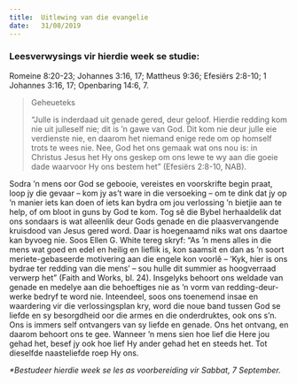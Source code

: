 ```yaml
---
title:  Uitlewing van die evangelie
date:   31/08/2019
---
```


### Leesverwysings vir hierdie week se studie: 
Romeine 8:20-23; Johannes 3:16, 17; Mattheus 9:36; Efesiërs 2:8-10; 1 Johannes 3:16, 17; Openbaring 14:6, 7. 

> <p>Geheueteks</p> 
> “Julle is inderdaad uit genade gered, deur geloof. Hierdie redding kom nie uit julleself nie; dit is ’n gawe van God. Dit kom nie deur julle eie verdienste nie, en daarom het niemand enige rede om op homself trots te wees nie. Nee, God het ons gemaak wat ons nou is: in Christus Jesus het Hy ons geskep om ons lewe te wy aan die goeie dade waarvoor Hy ons bestem het” (Efesiërs 2:8-10, NAB). 

Sodra ’n mens oor God se gebooie, vereistes en voorskrifte begin praat, loop jy die gevaar – kom jy as’t ware in die versoeking – om te dink dat jy op ’n manier iets kan doen of iets kan bydra om jou verlossing ’n bietjie aan te help, of om bloot in guns by God te kom. Tog sê die Bybel herhaaldelik dat ons sondaars is wat alleenlik deur Gods genade en die plaasvervangende kruisdood van Jesus gered word. Daar is hoegenaamd niks wat ons daartoe kan byvoeg nie. Soos Ellen G. White tereg skryf: “As ’n mens alles in die mens wat goed en edel en heilig en lieflik is, kon saamsit en dan as ’n soort meriete-gebaseerde motivering aan die engele kon voorlê – ‘Kyk, hier is ons bydrae ter redding van die mens’ – sou hulle dit summier as hoogverraad verwerp het” (Faith and Works, bl. 24). Insgelyks behoort ons weldade van genade en medelye aan die behoeftiges nie as ’n vorm van redding-deur-werke bedryf te word nie. Inteendeel, soos ons toenemend insae en waardering vir die verlossingsplan kry, word die noue band tussen God se liefde en sy besorgdheid oor die armes en die onderdruktes, ook ons s’n. Ons is immers self ontvangers van sy liefde en genade. Ons het ontvang, en daarom behoort ons te gee. Wanneer ’n mens sien hoe lief die Here jou gehad het, besef jy ook hoe lief Hy ander gehad het en steeds het. Tot dieselfde naasteliefde roep Hy ons. 

_*Bestudeer hierdie week se les as voorbereiding vir Sabbat, 7 September._